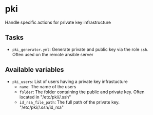 # pki

Handle specific actions for private key infrastructure

## Tasks

* `pki_generator.yml`: Generate private and public key via the role `ssh`. Often used on the remote ansible server

## Available variables

* `pki_users`: List of users having a private key infrastucture
  * `name`: The name of the users
  * `folder`: The folder containing the public and private key. Often located in "/etc/pki/<name>/.ssh"
  * `id_rsa_file_path`: The full path of the private key. "/etc/pki/<name>/.ssh/id_rsa"

